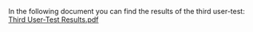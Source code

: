 In the following document you can find the results of the third user-test: [Third User-Test Results.pdf](/.attachments/Third%20User-Test%20Results-5839c670-b9f8-426e-9074-f99b26427cb6.pdf)